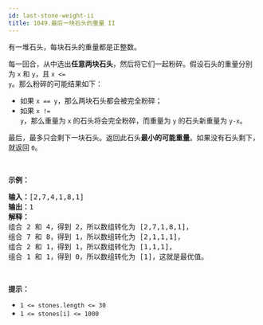```yaml
---
id: last-stone-weight-ii
title: 1049.最后一块石头的重量 II
---
```

有一堆石头，每块石头的重量都是正整数。

每一回合，从中选出**任意两块石头**，然后将它们一起粉碎。假设石头的重量分别为 <code>x</code> 和 <code>y</code>，且 <code>x &lt;= y</code>。那么粉碎的可能结果如下：


- 如果 <code>x == y</code>，那么两块石头都会被完全粉碎；
- 如果 <code>x != y</code>，那么重量为 <code>x</code> 的石头将会完全粉碎，而重量为 <code>y</code> 的石头新重量为 <code>y-x</code>。

最后，最多只会剩下一块石头。返回此石头**最小的可能重量**。如果没有石头剩下，就返回 <code>0</code>。

 

**示例：**


<pre><strong>输入：</strong>[2,7,4,1,8,1]<br/><strong>输出：</strong>1<br/><strong>解释：</strong><br/>组合 2 和 4，得到 2，所以数组转化为 [2,7,1,8,1]，<br/>组合 7 和 8，得到 1，所以数组转化为 [2,1,1,1]，<br/>组合 2 和 1，得到 1，所以数组转化为 [1,1,1]，<br/>组合 1 和 1，得到 0，所以数组转化为 [1]，这就是最优值。<br/></pre>

 

**提示：**

- <code>1 &lt;= stones.length &lt;= 30</code>
- <code>1 &lt;= stones[i] &lt;= 1000</code>